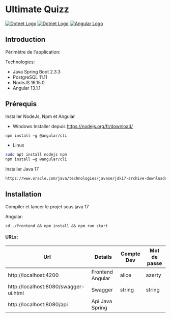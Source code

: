# Ultimate Quizz

[![Dotnet Logo](https://www.vectorlogo.zone/logos/springio/springio-icon.svg)](https://spring.io/)
[![Dotnet Logo](https://www.vectorlogo.zone/logos/postgresql/postgresql-icon.svg)](https://www.postgresql.org/)
[![Angular Logo](https://www.vectorlogo.zone/logos/angular/angular-icon.svg)](https://angular.io/)

## Introduction

Périmètre de l'application:


Technologies:
- Java Spring Boot 2.3.3
- PostgreSQL 11.11
- NodeJS 16.15.0
- Angular 13.1.1


## Prérequis
Installer NodeJs, Npm et Angular
- Windows
Installer depuis https://nodejs.org/fr/download/
``` bash
npm install –g @angular/cli
``` 
- Linux
``` bash
sudo apt install nodejs npm
npm install –g @angular/cli
``` 

Installer Java 17
``` bash
https://www.oracle.com/java/technologies/javase/jdk17-archive-downloads.html
```

## Installation
Compiler et lancer le projet sous java 17

Angular:
```
cd ./frontend && npm install && npm run start
```

#### URLs:

| Url      | Details   | Compte Dev| Mot de passe
|----------|-----------|-----------|-----------|
|http://localhost:4200| Frontend Angular|alice|azerty
|http://localhost:8080/swagger-ui.html| Swagger|string|string
|http://localhost:8080/api| Api Java Spring|